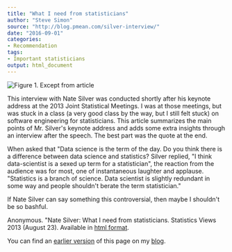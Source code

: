```yaml
---
title: "What I need from statisticians"
author: "Steve Simon"
source: "http://blog.pmean.com/silver-interview/"
date: "2016-09-01"
categories:
- Recommendation
tags:
- Important statisticians
output: html_document
---
```


![Figure 1. Except from article](http://www.pmean.com/new-images/16/silver-interview01.png)

<div class="notes">

This interview with Nate Silver was conducted shortly after his keynote address at the 2013 Joint Statistical Meetings. I was at those meetings, but was stuck in a class (a very good class by the way, but I still felt stuck) on software engineering for statisticians. This article summarizes the main points of Mr. Silver's keynote address and adds some extra insights through an interview after the speech. The best part was the quote at the end.

When asked that "Data science is the term of the day. Do you think there is a difference between data science and statistics? Silver replied, "I think data-scientist is a sexed up term for a statistician", the reaction from the audience was for most, one of instantaneous laughter and applause. "Statistics is a branch of science. Data scientist is slightly redundant in some way and people shouldn't berate the term statistician."

If Nate Silver can say something this controversial, then maybe I shouldn't be so bashful.

Anonymous. "Nate Silver: What I need from statisticians. Statistics
Views 2013 (August 23). Available in [html format][silv1].

You can find an [earlier version][sim1] of this page on my [blog][sim2].

[sim1]: http://blog.pmean.com/silver-interview/
[sim2]: http://blog.pmean.com

[silv1]: http://www.statisticsviews.com/details/feature/5133141/Nate-Silver-What-I-need-from-statisticians.html

</div>
